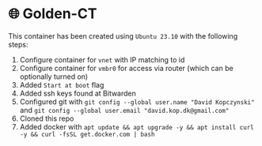 # 🌐 Golden-CT

This container has been created using `Ubuntu 23.10` with the following steps:

1. Configure container for `vnet` with IP matching to id
2. Configure container for `vmbr0` for access via router (which can be optionally turned on)
3. Added `Start at boot` flag
4. Added ssh keys found at Bitwarden
5. Configured git with `git config --global user.name "David Kopczynski"` and `git config --global user.email "david.kop.dk@gmail.com"`
6. Cloned this repo
7. Added docker with `apt update && apt upgrade -y && apt install curl -y && curl -fsSL get.docker.com | bash`
